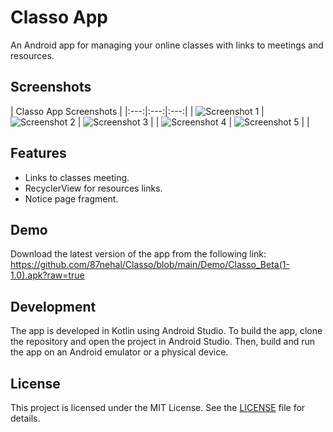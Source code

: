 # Classo App

An Android app for managing your online classes with links to meetings and resources.

## Screenshots
| Classo App Screenshots  |
|:---:|:---:|:---:|
| ![Screenshot 1](https://raw.githubusercontent.com/87nehal/Classo/main/ScreenShots/ss%20(2).jpeg) | ![Screenshot 2](https://raw.githubusercontent.com/87nehal/Classo/main/ScreenShots/ss%20(5).jpeg) | ![Screenshot 3](https://raw.githubusercontent.com/87nehal/Classo/main/ScreenShots/ss%20(1).jpeg) |
| ![Screenshot 4](https://raw.githubusercontent.com/87nehal/Classo/main/ScreenShots/ss%20(6).jpeg) | ![Screenshot 5](https://raw.githubusercontent.com/87nehal/Classo/main/ScreenShots/ss%20(4).jpeg) |  |


## Features

- Links to classes meeting.
- RecyclerView for resources links.
- Notice page fragment.

## Demo

Download the latest version of the app from the following link: 
https://github.com/87nehal/Classo/blob/main/Demo/Classo_Beta(1-1.0).apk?raw=true

## Development

The app is developed in Kotlin using Android Studio. To build the app, clone the repository and open the project in Android Studio. Then, build and run the app on an Android emulator or a physical device.

## License

This project is licensed under the MIT License. See the [LICENSE](LICENSE) file for details.
